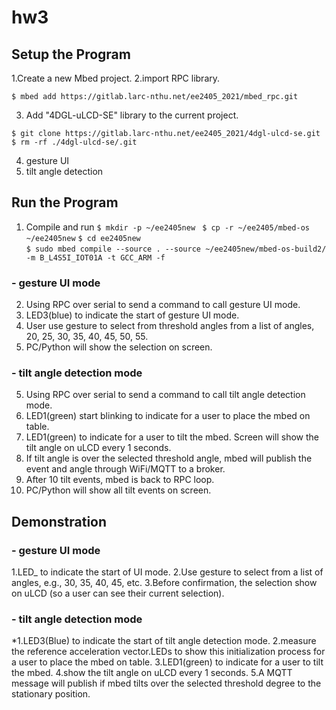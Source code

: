 # hw3

## Setup the Program 

1.Create a new Mbed project.
2.import RPC library.

 ` $ mbed add https://gitlab.larc-nthu.net/ee2405_2021/mbed_rpc.git ` 

3. Add "4DGL-uLCD-SE" library to the current project.
 
 ` $ git clone https://gitlab.larc-nthu.net/ee2405_2021/4dgl-ulcd-se.git `
 ` $ rm -rf ./4dgl-ulcd-se/.git `
 
4. gesture UI
5. tilt angle detection

## Run the Program 

  1. Compile and run
 `$ mkdir -p ~/ee2405new `
 `$ cp -r ~/ee2405/mbed-os ~/ee2405new`
  `$ cd ee2405new `  
  `$ sudo mbed compile --source . --source ~/ee2405new/mbed-os-build2/ -m B_L4S5I_IOT01A -t GCC_ARM -f ` 
  
  ### - gesture UI mode
  
  2. Using RPC over serial to send a command to call gesture UI mode.
  3. LED3(blue) to indicate the start of gesture UI mode.
  4. User use gesture to select from threshold angles from a list of angles, 20, 25, 30, 35, 40, 45, 50, 55.
  5. PC/Python will show the selection on screen.
  ### - tilt angle detection mode
  
  5. Using RPC over serial to send a command to call tilt angle detection mode.
  6. LED1(green) start blinking to indicate for a user to place the mbed on table.
  7. LED1(green) to indicate for a user to tilt the mbed. Screen will show the tilt angle on uLCD  every 1 seconds.
  8. If tilt angle is over the selected threshold angle, mbed will publish the event and angle through WiFi/MQTT to a broker. 
  9. After 10 tilt events, mbed is back to RPC loop.
  10. PC/Python will show all tilt events on screen.

## Demonstration
  ### - gesture UI mode
  
  1.LED_ to indicate the start of UI mode.
  2.Use gesture to select from a list of angles, e.g., 30, 35, 40, 45, etc.
  3.Before confirmation, the selection show on uLCD (so a user can see their current selection).
  ### - tilt angle detection mode
  *1.LED3(Blue) to indicate the start of tilt angle detection mode.
  2.measure the reference acceleration vector.LEDs to show this initialization process for a user to place the mbed on table.
  3.LED1(green) to indicate for a user to tilt the mbed.
  4.show the tilt angle on uLCD  every 1 seconds. 
  5.A MQTT message will publish if mbed tilts over the selected threshold degree to the stationary position.
